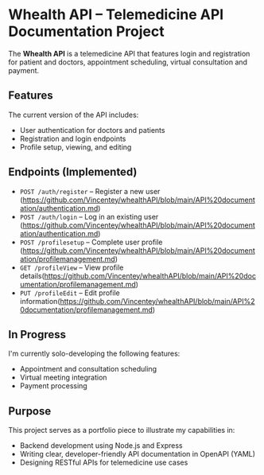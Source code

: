 # Whealth API – Telemedicine API Documentation Project

The **Whealth API** is a telemedicine API that features login and registration for patient and doctors, appointment scheduling, virtual consultation and payment. 

##  Features

The current version of the API includes:

- User authentication for doctors and patients
- Registration and login endpoints
- Profile setup, viewing, and editing

##  Endpoints (Implemented)

- `POST /auth/register` – Register a new user (https://github.com/Vincentey/whealthAPI/blob/main/API%20documentation/authentication.md)
- `POST /auth/login` – Log in an existing user (https://github.com/Vincentey/whealthAPI/blob/main/API%20documentation/authentication.md)
- `POST /profilesetup` – Complete user profile (https://github.com/Vincentey/whealthAPI/blob/main/API%20documentation/profilemanagement.md)
- `GET /profileView` – View profile details(https://github.com/Vincentey/whealthAPI/blob/main/API%20documentation/profilemanagement.md)
- `PUT /profileEdit` – Edit profile information(https://github.com/Vincentey/whealthAPI/blob/main/API%20documentation/profilemanagement.md)

##  In Progress

I'm currently solo-developing the following features:
- Appointment and consultation scheduling
- Virtual meeting integration
- Payment processing

##  Purpose

This project serves as a portfolio piece to illustrate my capabilities in:
- Backend development using Node.js and Express
- Writing clear, developer-friendly API documentation in OpenAPI (YAML)
- Designing RESTful APIs for telemedicine use cases

